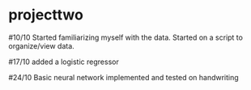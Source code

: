 # projecttwo

#10/10 Started familiarizing myself with the data. Started on a script to organize/view data.

#17/10 added a logistic regressor

#24/10 Basic neural network implemented and tested on handwriting
